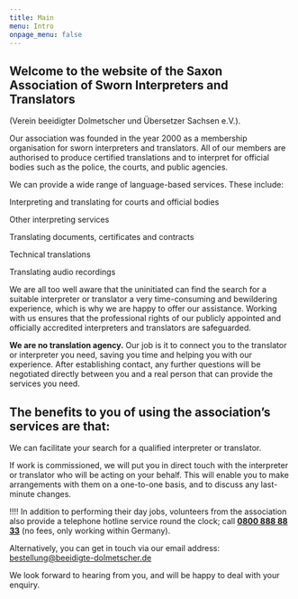 ```yaml
---
title: Main
menu: Intro
onpage_menu: false
---
```


## Welcome to the website of the Saxon Association of Sworn Interpreters and Translators

(Verein beeidigter Dolmetscher und Übersetzer Sachsen e.V.).

Our association was founded in the year 2000 as a membership organisation for sworn interpreters and translators. All of our members are authorised to produce certified translations and to interpret for official bodies such as the police, the courts, and public agencies.

We can provide a wide range of language-based services. These include:

<span class="glyphicon glyphicon-check"></span> Interpreting and translating for courts and official bodies

<span class="glyphicon glyphicon-check"></span> Other interpreting services

<span class="glyphicon glyphicon-check"></span> Translating documents, certificates and contracts

<span class="glyphicon glyphicon-check"></span> Technical translations

<span class="glyphicon glyphicon-check"></span> Translating audio recordings
 
We are all too well aware that the uninitiated can find the search for a suitable interpreter or translator a very time-consuming and bewildering experience, which is why we are happy to offer our assistance. Working with us ensures that the professional rights of our publicly appointed and officially accredited interpreters and translators are safeguarded.

**We are no translation agency.** Our job is it to connect you to the translator or interpreter you need, saving you time and helping you with our experience. After establishing contact, any further questions will be negotiated directly between you and a real person that can provide the services you need.

## The benefits to you of using the association’s services are that:

<span class="glyphicon glyphicon-check"></span> We can facilitate your search for a qualified interpreter or translator.

<span class="glyphicon glyphicon-check"></span> If work is commissioned, we will put you in direct touch with the interpreter or translator who will be acting on your behalf. This will enable you to make arrangements with them on a one-to-one basis, and to discuss any last-minute changes.

!!!! In addition to performing their day jobs, volunteers from the association also provide a telephone hotline service round the clock; call **<a href="tel:08008888833">0800 888 88 33</a>** (no fees, only working within Germany).

Alternatively, you can get in touch via our email address: bestellung@beeidigte-dolmetscher.de

We look forward to hearing from you, and will be happy to deal with your enquiry.

<br>
<br>
<br>